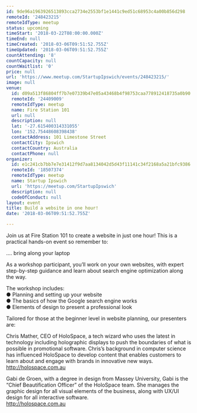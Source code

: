 ```yaml
---
id: 9de96a1963926513893cca2734e2553bf1e1441c9ed51c68953c4a00b856d298
remoteId: '248423215'
remoteIdType: meetup
status: upcoming
timeStart: '2018-03-22T08:00:00.000Z'
timeEnd: null
timeCreated: '2018-03-06T09:51:52.755Z'
timeUpdated: '2018-03-06T09:51:52.755Z'
countAttending: '8'
countCapacity: null
countWaitlist: '0'
price: null
url: 'https://www.meetup.com/StartupIpswich/events/248423215/'
image: null
venue:
  id: d09a513f86804ff7b7e07339b47e05a43468b4f98753caa778912418735a0b90
  remoteId: '24409009'
  remoteIdType: meetup
  name: Fire Station 101
  url: null
  description: null
  lat: '-27.615400314331055'
  lon: '152.75448608398438'
  contactAddress: 101 Limestone Street
  contactCity: Ipswich
  contactCountry: Australia
  contactPhone: null
organizer:
  id: e1c241cb7bb7e7e31412f9d7aa8134042d5d43f11141c34f2168a5a21bfc9386
  remoteId: '18507374'
  remoteIdType: meetup
  name: Startup Ipswich
  url: 'https://meetup.com/StartupIpswich'
  description: null
  codeOfConduct: null
layout: event
title: Build a website in one hour!
date: '2018-03-06T09:51:52.755Z'

---
```

<p>Join us at Fire Station 101 to create a website in just one hour! This is a practical hands-on event so remember to:</p> <p>.... bring along your laptop</p> <p>As a workshop participant, you’ll work on your own websites, with expert step-by-step guidance and learn about search engine optimization along the way.</p> <p>The workshop includes:<br/>● Planning and setting up your website<br/>● The basics of how the Google search engine works<br/>● Elements of design to present a professional look</p> <p>Tailored for those at the beginner level in website planning, our presenters are:</p> <p>Chris Mather, CEO of HoloSpace, a tech wizard who uses the latest in technology including holographic displays to push the boundaries of what is possible in promotional software. Chris’s background in computer science has influenced HoloSpace to develop content that enables customers to learn about and engage with brands in innovative new ways.<br/><a href="http://holospace.com.au" class="linkified">http://holospace.com.au</a></p> <p>Gabi de Groen, with a degree in design from Massey University, Gabi is the “Chief Beautification Officer” of the HoloSpace team. She manages the graphic design for all visual elements of the business, along with UX/UI design for all interactive software.<br/><a href="http://holospace.com.au" class="linkified">http://holospace.com.au</a></p>
